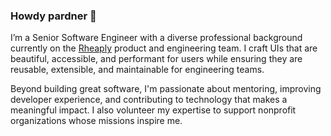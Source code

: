 ### Howdy pardner 🤠

I’m a Senior Software Engineer with a diverse professional background currently on the [Rheaply](https://rheaply.com) product and engineering team. I craft UIs that are beautiful, accessible, and performant for users while ensuring they are reusable, extensible, and maintainable for engineering teams.

Beyond building great software, I'm passionate about mentoring, improving developer experience, and contributing to technology that makes a meaningful impact. I also volunteer my expertise to support nonprofit organizations whose missions inspire me.

<!--
**nickharriscodes/nickharriscodes** is a ✨ _special_ ✨ repository because its `README.md` (this file) appears on your GitHub profile.

Here are some ideas to get you started:

- 🔭 I’m currently working on ...
- 🌱 I’m currently learning ...
- 👯 I’m looking to collaborate on ...
- 🤔 I’m looking for help with ...
- 💬 Ask me about ...
- 📫 How to reach me: ...
- 😄 Pronouns: ...
- ⚡ Fun fact: ...
-->
